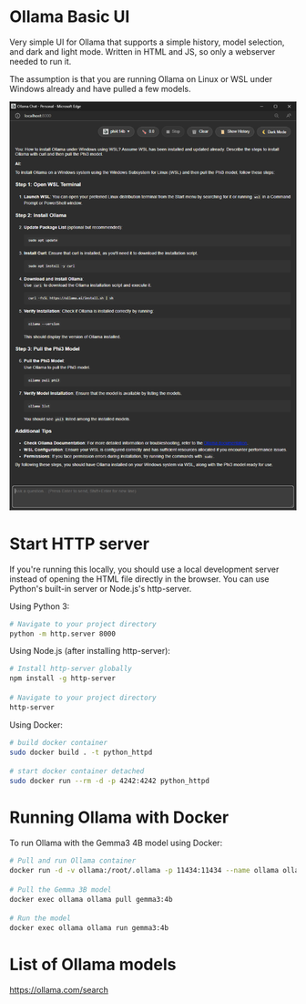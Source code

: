 # Ollama Basic UI
Very simple UI for Ollama that supports a simple history, model selection, and dark and light mode. Written in HTML and JS, so only a webserver needed to run it.

The assumption is that you are running Ollama on Linux or WSL under Windows already and have pulled a few models.

![Screenshot of UI](images/screenshot_UI.png "Screenshot of UI")

# Start HTTP server

If you're running this locally, you should use a local development server instead of opening the HTML file directly in the browser. You can use Python's built-in server or Node.js's http-server.

Using Python 3:
```bash
# Navigate to your project directory
python -m http.server 8000
```

Using Node.js (after installing http-server):
```bash
# Install http-server globally
npm install -g http-server

# Navigate to your project directory
http-server
```

Using Docker:
```bash
# build docker container
sudo docker build . -t python_httpd

# start docker container detached
sudo docker run --rm -d -p 4242:4242 python_httpd
```

# Running Ollama with Docker

To run Ollama with the Gemma3 4B model using Docker:

```bash
# Pull and run Ollama container
docker run -d -v ollama:/root/.ollama -p 11434:11434 --name ollama ollama/ollama

# Pull the Gemma 3B model
docker exec ollama ollama pull gemma3:4b

# Run the model
docker exec ollama ollama run gemma3:4b
```

# List of Ollama models

https://ollama.com/search
